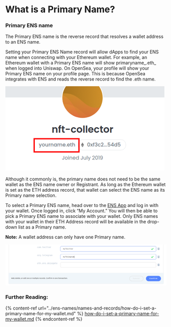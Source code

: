 # What is a Primary Name?

### Primary ENS name

The Primary ENS name is the reverse record that resolves a wallet address to an ENS name.&#x20;

Setting your Primary ENS Name record will allow dApps to find your ENS name when connecting with your Ethereum wallet. For example, an Ethereum wallet with a Primary ENS name will show primaryname_.eth_ when logged into Uniswap. On OpenSea, your profile will show your Primary ENS name on your profile page. This is because OpenSea integrates with ENS and reads the reverse record to find the .eth name.

![](<../../.gitbook/assets/image (5) (1).png>)

Although it commonly is, the primary name does not need to be the same wallet as the ENS name owner or Registrant. As long as the Ethereum wallet is set as the ETH address record, that wallet can select the ENS name as its Primary name selection.

To select a Primary ENS name, head over to the [ENS App](https://app.ens.domains) and log in with your wallet. Once logged in, click “My Account.” You will then be able to pick a Primary ENS name to associate with your wallet. Only ENS names with your wallet in their ETH Address record will be available in the drop-down list as a Primary name.

**Note:** A wallet address can only have one Primary name.

![](<../../.gitbook/assets/image (1).png>)

### Further Reading:

{% content-ref url="../ens-names/names-and-records/how-do-i-set-a-primary-name-for-my-wallet.md" %}
[how-do-i-set-a-primary-name-for-my-wallet.md](../ens-names/names-and-records/how-do-i-set-a-primary-name-for-my-wallet.md)
{% endcontent-ref %}
